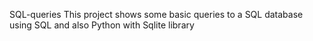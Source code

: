 SQL-queries
This project shows some basic queries to a SQL database using SQL and also Python with Sqlite library
